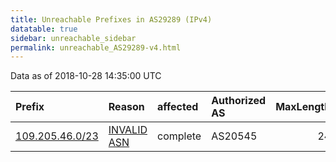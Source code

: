 ```yaml
---
title: Unreachable Prefixes in AS29289 (IPv4)
datatable: true
sidebar: unreachable_sidebar
permalink: unreachable_AS29289-v4.html
---
```


Data as of 2018-10-28 14:35:00 UTC


<div class="datatable-begin"></div>

| Prefix                                                   | Reason                                                                                                 | affected   | Authorized AS   |   MaxLength | Anchor                                         |   unreachable /24s |
|:---------------------------------------------------------|:-------------------------------------------------------------------------------------------------------|:-----------|:----------------|------------:|:-----------------------------------------------|-------------------:|
| [109.205.46.0/23](https://stat.ripe.net/109.205.46.0/23) | [INVALID ASN](https://rpki-validator.ripe.net/announcement-preview?asn=AS29289&prefix=109.205.46.0/23) | complete   | AS20545         |          24 | [RIPE](unreachable_RIPE_NCC_RPKI_Root-v4.html) |                  2 |

<div class="datatable-end"></div>